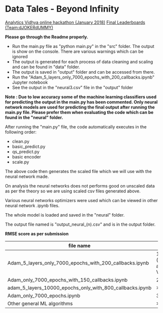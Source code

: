 # Data Tales - Beyond Infinity
<a href="https://datahack.analyticsvidhya.com/contest/data-tales-beyond-infinity-great-lakes-institute-o/">Analytics Vidhya online hackathon (January 2018)</a>
<a href="https://datahack.analyticsvidhya.com/contest/data-tales-beyond-infinity-great-lakes-institute-o/pvt_lb">Final Leaderboards (Team:dJOKERdUMMY)</a>

**Please go through the Readme properly.**
- Run the main.py file as "python main.py" in the "src" folder. The output is show on the console. There are various warnings which can be ignored
- The output is generated for each process of data cleaning and scaling and can be found in "data" folder.
- The output is saved in "output" folder and can be accessed from there.
- Run the "Adam_5_layers_only_7000_epochs_with_200_callbacks.ipynb" Jupyter notebook
- See the output in the "neural3.csv" file in the "output" folder

**Note : Due to low accuracy some of the machine learning classifiers used for predicting the output in the main.py has been commented. Only neural network models are used for predicting the final output after running the main.py file. Please prefer them when evaluating the code which can be found in the "neural" folder.**

After running the "main.py" file, the code automatically executes in the following order:
- clean.py
- basic_predict.py
- qs_predict.py
- basic encoder
- scale.py

The above code then generates the scaled file which we will use with the neural network made.

On analysis the neural networks does not performs good on unscaled data as per the theory so we are using scaled csv files generated above.

Various neural networks optimizers were used which can be viewed in other neural network .ipynb files.

The whole model is loaded and saved in the "neural" folder.

The output file named is "output_neural_(n).csv" and is in the output folder.

**RMSE score as per submission**

file name | RMSE score
------------ | -------------
Adam_5_layers_only_7000_epochs_with_200_callbacks.ipynb | 17226.4379341484 (the best submission as per Analytics Vidya)
Adam_only_7000_epochs_with_150_callbacks.ipynb | 25100.0683333524
adam_5_layers_10000_epochs_only_with_800_callbacks.ipynb | >23000
Adam_only_7000_epochs.ipynb | 39413.6873126868
Other general ML algorithms | >50000
